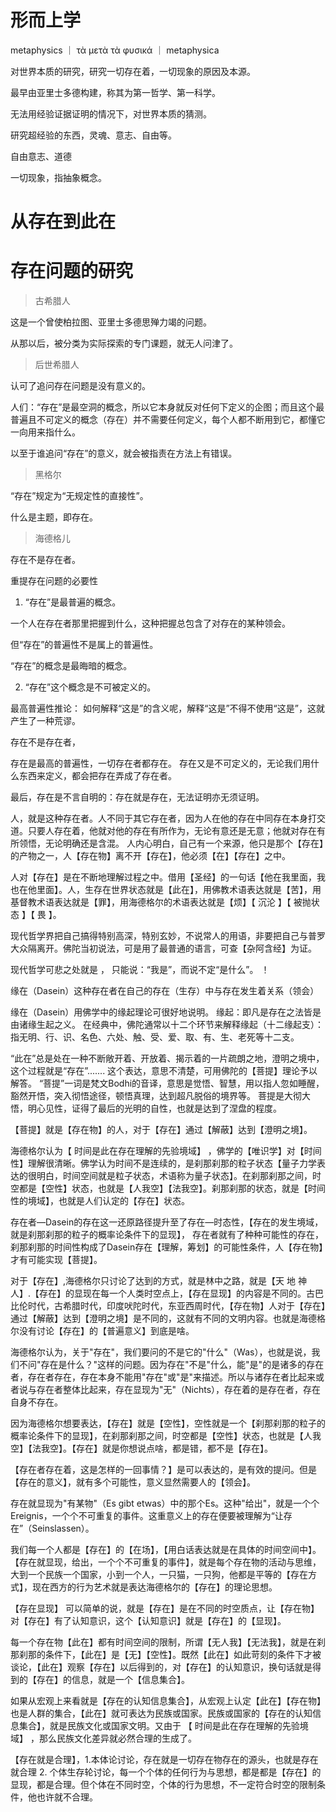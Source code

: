 # 形而上学
metaphysics ｜ τὰ μετὰ τὰ φυσικά ｜ metaphysica

对世界本质的研究，研究一切存在着，一切现象的原因及本源。

最早由亚里士多德构建，称其为第一哲学、第一科学。


无法用经验证据证明的情况下，对世界本质的猜测。

研究超经验的东西，灵魂、意志、自由等。


自由意志、道德

一切现象，指抽象概念。



# 从存在到此在



# 存在问题的研究

> 古希腊人

这是一个曾使柏拉图、亚里士多德思殚力竭的问题。

从那以后，被分类为实际探索的专门课题，就无人问津了。






> 后世希腊人

认可了追问存在问题是没有意义的。

人们：“存在”是最空洞的概念，所以它本身就反对任何下定义的企图；而且这个最普遍且不可定义的概念（存在）并不需要任何定义，每个人都不断用到它，都懂它一向用来指什么。

以至于谁追问“存在”的意义，就会被指责在方法上有错误。


> 黑格尔

“存在”规定为“无规定性的直接性”。

什么是主题，即存在。



> 海德格儿

存在不是存在者。

重提存在问题的必要性

1. “存在”是最普遍的概念。

一个人在存在者那里把握到什么，这种把握总包含了对存在的某种领会。

但“存在”的普遍性不是属上的普遍性。

“存在”的概念是最晦暗的概念。

2. “存在”这个概念是不可被定义的。

最高普遍性推论：
如何解释“这是”的含义呢，解释“这是”不得不使用“这是”，这就产生了一种荒谬。


存在不是存在者，







存在是最高的普遍性，一切存在者都存在。 存在又是不可定义的，无论我们用什么东西来定义，都会把存在弄成了存在者。

最后，存在是不言自明的：存在就是存在，无法证明亦无须证明。

人，就是这种存在者。人不同于其它存在者，因为人在他的存在中同存在本身打交道。只要人存在着，他就对他的存在有所作为，无论有意还是无意；他就对存在有所领悟，无论明确还是含混。 人内心明白，自己有一个来源，他只是那个【存在】的产物之一，人【存在物】离不开【存在】，他必须【在】【存在】之中。

人对【存在】是在不断地理解过程之中。借用【圣经】的一句话【他在我里面，我也在他里面】。人，生存在世界状态就是【此在】，用佛教术语表达就是【苦】，用基督教术语表达就是【罪】，用海德格尔的术语表达就是【烦】【 沉沦 】【 被抛状态 】【 畏 】。

现代哲学界把自己搞得特别高深，特别玄妙，不说常人的用语，非要把自己与普罗大众隔离开。佛陀当初说法，可是用了最普通的语言，可查【杂阿含经】为证。

现代哲学可悲之处就是 ， 只能说：“我是”，而说不定“是什么”。 ！

缘在（Dasein）这种存在者在自己的存在（生存）中与存在发生着关系（领会）

缘在（Dasein）用佛学中的缘起理论可很好地说明。 缘起：即凡是存在之法皆是由诸缘生起之义。 在经典中，佛陀通常以十二个环节来解释缘起（十二缘起支）： 指无明、行、识、名色、六处、触、受、爱、取、有、生、老死等十二支。

“此在”总是处在一种不断敞开着、开放着、揭示着的一片疏朗之地，澄明之境中， 这个过程就是“存在”....... 这个表达，意思不清楚，可用佛陀的【菩提】理论予以解答。 “菩提”一词是梵文Bodhi的音译，意思是觉悟、智慧，用以指人忽如睡醒，豁然开悟，突入彻悟途径，顿悟真理，达到超凡脱俗的境界等。 菩提是大彻大悟，明心见性，证得了最后的光明的自性，也就是达到了涅盘的程度。

【菩提】就是【存在物】的人，对于【存在】通过【解蔽】达到【澄明之境】。

海德格尔认为【 时间是此在存在理解的先验境域】 ，佛学的【唯识学】对【时间性】理解很清晰。佛学认为时间不是连续的，是刹那刹那的粒子状态【量子力学表达的很明白，时间空间就是粒子状态，术语称为量子状态】。在刹那刹那之间，时空都是【空性】状态，也就是【人我空】【法我空】。刹那刹那的状态，就是【时间性的境域】，也就是人们认定的【存在】状态。

存在者—Dasein的存在这一还原路径提升至了存在—时态性，【存在的发生境域，就是刹那刹那的粒子的概率论条件下的显现】， 存在者就有了种种可能性的存在，刹那刹那的时间性构成了Dasein存在【理解，筹划】的可能性条件，人【存在物】才有可能实现【菩提】。

对于【存在】,海德格尔只讨论了达到的方式，就是林中之路，就是【天 地 神 人】.【存在】的显现在每一个人类时空点上，【存在显现】的内容是不同的。古巴比伦时代，古希腊时代，印度吠陀时代，东亚西周时代，【存在物】人对于【存在】通过【解蔽】达到【澄明之境】是不同的，这就有不同的文明内容。也就是海德格尔没有讨论【存在】的【普遍意义】到底是啥。

海德格尔认为，关于"存在"，我们要问的不是它的"什么"（Was），也就是说，我们不问"存在是什么？"这样的问题。因为存在"不是"什么，能"是"的是诸多的存在者，存在者存在，存在本身不能用"存在"或"是"来描述。所以与诸存在者比起来或者说与存在者整体比起来，存在显现为"无"（Nichts），存在着的是存在者，存在自身不存在。

因为海德格尔想要表达，【存在】就是【空性】，空性就是一个【刹那刹那的粒子的概率论条件下的显现】，在刹那刹那之间，时空都是【空性】状态，也就是【人我空】【法我空】。【存在】就是你想说点啥，都是错，都不是【存在】。

【存在者存在着，这是怎样的一回事情？】是可以表达的，是有效的提问。但是【存在的意义】，就有多个可能性，意义显然需要人的【领会】。

存在就显现为"有某物"（Es gibt etwas）中的那个Es。这种"给出"，就是一个个Ereignis，一个个不可重复的事件。这重意义上的存在便要被理解为“让存在”（Seinslassen）。

我们每一个人都是【存在】的【在场】，【用白话表达就是在具体的时间空间中】。【存在就显现，给出，一个个不可重复的事件】，就是每个存在物的活动与思维，大到一个民族一个国家，小到一个人，一只猫，一只狗，他都是平等的【存在方式】，现在西方的行为艺术就是表达海德格尔的【存在】的理论思想。

【存在显现】 可以简单的说，就是【存在】是在不同的时空质点，让【存在物】对【存在】有了认知意识，这个【认知意识】就是【存在】的【显现】。

每一个存在物【此在】都有时间空间的限制，所谓【无人我】【无法我】，就是在刹那刹那的条件下，【此在】是【无】【空性】。既然【此在】如此苛刻的条件下才被谈论，【此在】观察【存在】以后得到的，对【存在】的认知意识，换句话就是得到的【存在】的信息，就是一个【信息集合】。

如果从宏观上来看就是【存在的认知信息集合】，从宏观上认定【此在】【存在物】也是人群的集合，【此在】就可表达为民族或国家。民族或国家的【存在的认知信息集合】，就是民族文化或国家文明。又由于 【 时间是此在存在理解的先验境域】 ，那么民族文化差异就必然合理的生成了。

【存在就是合理】，1.本体论讨论，存在就是一切存在物存在的源头，也就是存在就合理 2. 个体生存轮讨论，每一个个体的任何行为与思想，都是都是【存在】的显现，都是合理。但个体在不同时空，个体的行为思想，不一定符合时空的限制条件，他也许就不合理。



